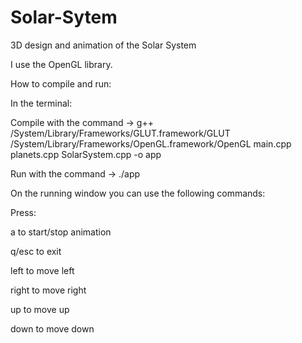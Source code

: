 # Solar-Sytem
3D design and animation of the Solar System 

I use the OpenGL library.

How to compile and run:

In the terminal:

Compile with the command  -> g++ /System/Library/Frameworks/GLUT.framework/GLUT /System/Library/Frameworks/OpenGL.framework/OpenGL main.cpp planets.cpp SolarSystem.cpp -o app

Run with the command -> ./app

On the running window you can use the following commands:

Press:
  
  a     to start/stop animation

  q/esc to exit

  left  to move left

  right to move right

  up    to move up

  down  to move down

